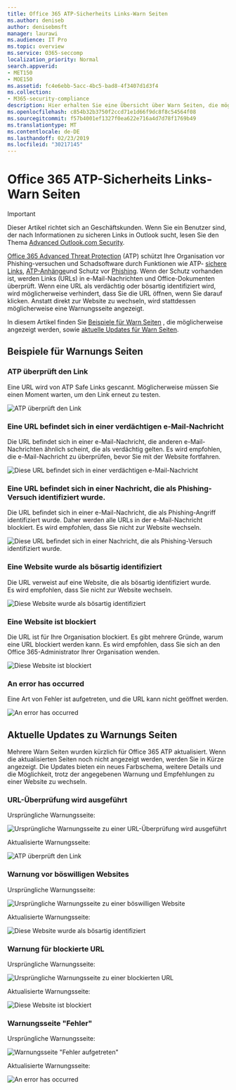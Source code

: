 ```yaml
---
title: Office 365 ATP-Sicherheits Links-Warn Seiten
ms.author: deniseb
author: denisebmsft
manager: laurawi
ms.audience: IT Pro
ms.topic: overview
ms.service: O365-seccomp
localization_priority: Normal
search.appverid:
- MET150
- MOE150
ms.assetid: fc4e6ebb-5acc-4bc5-bad8-4f3407d1d3f4
ms.collection:
- M365-security-compliance
description: Hier erhalten Sie eine Übersicht über Warn Seiten, die möglicherweise angezeigt werden, wenn Office 365 Advanced Threat Protection funktioniert.
ms.openlocfilehash: c854b32b3750f2ccd71e1d66f9dc8f8c54564f08
ms.sourcegitcommit: f57b4001ef1327f0ea622e716a4d7d78f1769b49
ms.translationtype: MT
ms.contentlocale: de-DE
ms.lasthandoff: 02/23/2019
ms.locfileid: "30217145"
---
```

# <a name="office-365-atp-safe-links-warning-pages"></a>Office 365 ATP-Sicherheits Links-Warn Seiten

> [!IMPORTANT]
> Dieser Artikel richtet sich an Geschäftskunden. Wenn Sie ein Benutzer sind, der nach Informationen zu sicheren Links in Outlook sucht, lesen Sie den Thema [Advanced Outlook.com Security](https://support.office.com/article/advanced-outlook-com-security-for-office-365-subscribers-882d2243-eab9-4545-a58a-b36fee4a46e2).

[Office 365 Advanced Threat Protection](office-365-atp.md) (ATP) schützt Ihre Organisation vor Phishing-versuchen und Schadsoftware durch Funktionen wie ATP- [sichere Links](atp-safe-links.md), [ATP-Anhänge](atp-safe-attachments.md)und Schutz vor [Phishing](anti-phishing-protection.md). Wenn der Schutz vorhanden ist, werden Links (URLs) in e-Mail-Nachrichten und Office-Dokumenten überprüft. Wenn eine URL als verdächtig oder bösartig identifiziert wird, wird möglicherweise verhindert, dass Sie die URL öffnen, wenn Sie darauf klicken. Anstatt direkt zur Website zu wechseln, wird stattdessen möglicherweise eine Warnungsseite angezeigt. 
  
In diesem Artikel finden Sie [Beispiele für Warn Seiten](atp-safe-links-warning-pages.md#examples) , die möglicherweise angezeigt werden, sowie [aktuelle Updates für Warn Seiten](atp-safe-links-warning-pages.md#updates).
  
## <a name="examples-of-warning-pages"></a>Beispiele für Warnungs Seiten

### <a name="atp-is-scanning-the-link"></a>ATP überprüft den Link

Eine URL wird von ATP Safe Links gescannt. Möglicherweise müssen Sie einen Moment warten, um den Link erneut zu testen.

![ATP überprüft den Link](media/ee8dd5ed-6b91-4248-b054-12b719e8d0ed.png)

### <a name="a-url-is-in-a-suspicious-email-message"></a>Eine URL befindet sich in einer verdächtigen e-Mail-Nachricht

Die URL befindet sich in einer e-Mail-Nachricht, die anderen e-Mail-Nachrichten ähnlich scheint, die als verdächtig gelten. Es wird empfohlen, die e-Mail-Nachricht zu überprüfen, bevor Sie mit der Website fortfahren.

![Diese URL befindet sich in einer verdächtigen e-Mail-Nachricht](media/33f57923-23e3-4b0f-838b-6ad589ba897b.png)

### <a name="a-url-is-in-a-message-identified-as-a-phishing-attempt"></a>Eine URL befindet sich in einer Nachricht, die als Phishing-Versuch identifiziert wurde.

Die URL befindet sich in einer e-Mail-Nachricht, die als Phishing-Angriff identifiziert wurde. Daher werden alle URLs in der e-Mail-Nachricht blockiert. Es wird empfohlen, dass Sie nicht zur Website wechseln.

![Diese URL befindet sich in einer Nachricht, die als Phishing-Versuch identifiziert wurde.](media/6e544a28-0604-4821-aba6-d5a57bb917e5.png)

### <a name="a-site-has-been-identified-as-malicious"></a>Eine Website wurde als bösartig identifiziert

Die URL verweist auf eine Website, die als bösartig identifiziert wurde.  <br/> Es wird empfohlen, dass Sie nicht zur Website wechseln.

![Diese Website wurde als bösartig identifiziert](media/058883c8-23f0-4672-9c1c-66b084796177.png)

### <a name="a-site-is-blocked"></a>Eine Website ist blockiert

Die URL ist für Ihre Organisation blockiert. Es gibt mehrere Gründe, warum eine URL blockiert werden kann. Es wird empfohlen, dass Sie sich an den Office 365-Administrator Ihrer Organisation wenden.

![Diese Website ist blockiert](media/6b4bda2d-a1e6-419e-8b10-588e83c3af3f.png)

### <a name="an-error-has-occurred"></a>An error has occurred

Eine Art von Fehler ist aufgetreten, und die URL kann nicht geöffnet werden.

![An error has occurred](media/2f7465a4-1cf4-4c1c-b7d4-3c07e4b795b4.png)

## <a name="recent-updates-to-warning-pages"></a>Aktuelle Updates zu Warnungs Seiten

Mehrere Warn Seiten wurden kürzlich für Office 365 ATP aktualisiert. Wenn die aktualisierten Seiten noch nicht angezeigt werden, werden Sie in Kürze angezeigt. Die Updates bieten ein neues Farbschema, weitere Details und die Möglichkeit, trotz der angegebenen Warnung und Empfehlungen zu einer Website zu wechseln.

### <a name="url-scan-in-progress"></a>URL-Überprüfung wird ausgeführt

Ursprüngliche Warnungsseite:

![Ursprüngliche Warnungsseite zu einer URL-Überprüfung wird ausgeführt](media/04368763-763f-43d6-94a4-a48291d36893.png)

Aktualisierte Warnungsseite:

![ATP überprüft den Link](media/ee8dd5ed-6b91-4248-b054-12b719e8d0ed.png)

### <a name="malicious-site-warning"></a>Warnung vor böswilligen Websites

Ursprüngliche Warnungsseite:

![Ursprüngliche Warnungsseite zu einer böswilligen Website](media/b9efda09-6dd8-46ef-82cb-56e4d538b8f5.png)

Aktualisierte Warnungsseite:

![Diese Website wurde als bösartig identifiziert](media/058883c8-23f0-4672-9c1c-66b084796177.png)

### <a name="blocked-url-warning"></a>Warnung für blockierte URL

Ursprüngliche Warnungsseite:

![Ursprüngliche Warnungsseite zu einer blockierten URL](media/3d6ba028-30bf-45fc-958e-d3aad3defc83.png)

Aktualisierte Warnungsseite:

![Diese Website ist blockiert](media/6b4bda2d-a1e6-419e-8b10-588e83c3af3f.png)

### <a name="error-occurred-warning-page"></a>Warnungsseite "Fehler"

Ursprüngliche Warnungsseite:

![Warnungsseite "Fehler aufgetreten"](media/9aaa4383-2f23-48be-bdaa-8efbcb2acc70.png)

Aktualisierte Warnungsseite:

![An error has occurred](media/2f7465a4-1cf4-4c1c-b7d4-3c07e4b795b4.png)
   
